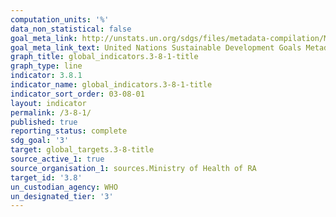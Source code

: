 ```yaml
---
computation_units: '%'
data_non_statistical: false
goal_meta_link: http://unstats.un.org/sdgs/files/metadata-compilation/Metadata-Goal-3.pdf
goal_meta_link_text: United Nations Sustainable Development Goals Metadata (pdf 865kB)
graph_title: global_indicators.3-8-1-title
graph_type: line
indicator: 3.8.1
indicator_name: global_indicators.3-8-1-title
indicator_sort_order: 03-08-01
layout: indicator
permalink: /3-8-1/
published: true
reporting_status: complete
sdg_goal: '3'
target: global_targets.3-8-title
source_active_1: true
source_organisation_1: sources.Ministry of Health of RA
target_id: '3.8'
un_custodian_agency: WHO
un_designated_tier: '3'
---
```

